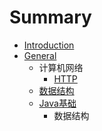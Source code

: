# Summary

* [Introduction](README.md)
* [General](general.md)
   * 计算机网络
       * [HTTP](http.md)
   * [数据结构](shu_ju_jie_gou.md)
   * [Java基础](javaji_chu.md)
       * 数据结构

